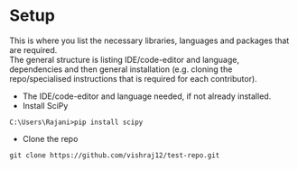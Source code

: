 # Setup
This is where you list the necessary libraries, languages and packages that are required.  
The general structure is listing IDE/code-editor and language, dependencies and then general installation (e.g. cloning the repo/specialised instructions that is required for each contributor). 

- The IDE/code-editor and language needed, if not already installed.
- Install SciPy
  
```
C:\Users\Rajani>pip install scipy
```
- Clone the repo
  
```
git clone https://github.com/vishraj12/test-repo.git
```
